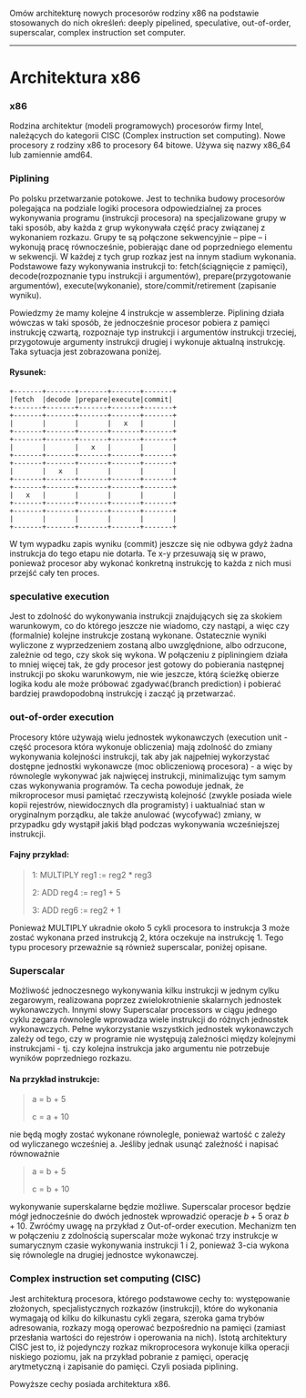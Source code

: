 Omów architekturę nowych procesorów rodziny x86 na podstawie stosowanych do nich określeń: deeply pipelined, speculative, out-of-order, superscalar, complex instruction set computer.

---

# Architektura x86

### x86

Rodzina architektur (modeli programowych) procesorów firmy Intel, należących do kategorii CISC (Complex instruction set computing). Nowe procesory z rodziny x86 to procesory 64 bitowe. Używa się nazwy x86_64 lub zamiennie amd64.

### Piplining

Po polsku przetwarzanie potokowe. Jest to technika budowy procesorów polegająca na podziale logiki procesora odpowiedzialnej za proces wykonywania programu (instrukcji procesora) na specjalizowane grupy w taki sposób, aby każda z grup wykonywała część pracy związanej z wykonaniem rozkazu. Grupy te są połączone sekwencyjnie – pipe – i wykonują pracę równocześnie, pobierając dane od poprzedniego elementu w sekwencji. W każdej z tych grup rozkaz jest na innym stadium wykonania. Podstawowe fazy wykonywania instrukcji to: fetch(ściągnięcie z pamięci), decode(rozpoznanie typu instrukcji i argumentów), prepare(przygotowanie argumentów), execute(wykonanie), store/commit/retirement (zapisanie wyniku).

Powiedzmy że mamy kolejne 4 instrukcje w assemblerze. Piplining działa wówczas w taki sposób, że jednocześnie procesor pobiera z pamięci instrukcję czwartą, rozpoznaje typ instrukcji i argumentów instrukcji trzeciej, przygotowuje argumenty instrukcji drugiej i wykonuje aktualną instrukcję. Taka sytuacja jest zobrazowana poniżej.

#### Rysunek:

```
+-------+-------+-------+-------+-------+
|fetch  |decode |prepare|execute|commit|
+-------+-------+-------+-------+-------+
+-------+-------+-------+-------+-------+
|       |       |       |   x   |       |
+-------+-------+-------+-------+-------+
+-------+-------+-------+-------+-------+
|       |       |   x   |       |       |
+-------+-------+-------+-------+-------+
+-------+-------+-------+-------+-------+
|       |   x   |       |       |       |
+-------+-------+-------+-------+-------+
+-------+-------+-------+-------+-------+
|   x   |       |       |       |       |
+-------+-------+-------+-------+-------+
+-------+-------+-------+-------+-------+
|       |       |       |       |       |
+-------+-------+-------+-------+-------+
```

W tym wypadku zapis wyniku (commit) jeszcze się nie odbywa gdyż żadna instrukcja do tego etapu nie dotarła. Te x-y przesuwają się w prawo, ponieważ procesor aby wykonać konkretną instrukcję to każda z nich musi przejść cały ten proces.

### speculative execution

Jest to zdolność do wykonywania instrukcji znajdujących się za skokiem warunkowym, co do którego jeszcze nie wiadomo, czy nastąpi, a więc czy (formalnie) kolejne instrukcje zostaną wykonane. Ostatecznie wyniki wyliczone z wyprzedzeniem zostaną albo uwzględnione, albo odrzucone, zależnie od tego, czy skok się wykona.
W połączeniu z pipliningiem działa to mniej więcej tak, że gdy procesor jest gotowy do pobierania następnej instrukcji po skoku warunkowym, nie wie jeszcze, którą ścieżkę obierze logika kodu ale może próbować zgadywać(branch prediction) i pobierać bardziej prawdopodobną instrukcję i zacząć ją przetwarzać.

### out-of-order execution

Procesory które używają wielu jednostek wykonawczych (execution unit - część procesora która wykonuje obliczenia) mają zdolność do zmiany wykonywania kolejności instrukcji, tak aby jak najpełniej wykorzystać dostępne jednostki wykonawcze (moc obliczeniową procesora) - a więc by równolegle wykonywać jak najwięcej instrukcji, minimalizując tym samym czas wykonywania programów. Ta cecha powoduje jednak, że mikroprocesor musi pamiętać rzeczywistą kolejność (zwykle posiada wiele kopii rejestrów, niewidocznych dla programisty) i uaktualniać stan w oryginalnym porządku, ale także anulować (wycofywać) zmiany, w przypadku gdy wystąpił jakiś błąd podczas wykonywania wcześniejszej instrukcji.

#### Fajny przykład:

> 1: MULTIPLY reg1 := reg2 * reg3
>
> 2: ADD reg4 := reg1 + 5
>
> 3: ADD reg6 := reg2 + 1

Ponieważ MULTIPLY ukradnie około 5 cykli procesora to instrukcja 3 może zostać wykonana przed instrukcją 2, która oczekuje na instrukcję 1. Tego typu procesory przeważnie są również superscalar, poniżej opisane.

### Superscalar

Możliwość jednoczesnego wykonywania kilku instrukcji w jednym cylku zegarowym, realizowana poprzez zwielokrotnienie skalarnych jednostek wykonawczych. Innymi słowy Superscalar processors w ciągu jednego cyklu zegara równolegle wprowadza wiele instrukcji do różnych jednostek wykonawczych.
Pełne wykorzystanie wszystkich jednostek wykonawczych zależy od tego, czy w programie nie występują zależności między kolejnymi instrukcjami - tj. czy kolejna instrukcja jako argumentu nie potrzebuje wyników poprzedniego rozkazu.

#### Na przykład instrukcje:

> a = b + 5
>
> c = a + 10

nie będą mogły zostać wykonane równolegle, ponieważ wartość c zależy od wyliczanego wcześniej a. Jeśliby jednak usunąć zależność i napisać równoważnie

> a = b + 5
>
> c = b + 10

wykonywanie superskalarne będzie możliwe. Superscalar procesor będzie mógł jednocześnie do dwóch jednostek wprowadzić operacje $b + 5$ oraz $b + 10$.
Zwróćmy uwagę na przykład z Out-of-order execution. Mechanizm ten w połączeniu z zdolnością superscalar może wykonać trzy instrukcje w sumarycznym czasie wykonywania instrukcji 1 i 2, ponieważ 3-cia wykona się równolegle na drugiej jednostce wykonawczej.

### Complex instruction set computing (CISC)

Jest architekturą procesora, którego podstawowe cechy to: występowanie złożonych, specjalistycznych rozkazów (instrukcji), które do wykonania wymagają od kilku do kilkunastu cykli zegara, szeroka gama trybów adresowania, rozkazy mogą operować bezpośrednio na pamięci (zamiast przesłania wartości do rejestrów i operowania na nich). Istotą architektury CISC jest to, iż pojedynczy rozkaz mikroprocesora wykonuje kilka operacji niskiego poziomu, jak na przykład pobranie z pamięci, operację arytmetyczną i zapisanie do pamięci. Czyli posiada piplining.

Powyższe cechy posiada architektura x86.
